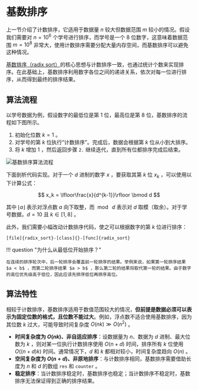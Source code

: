 # 基数排序

上一节介绍了计数排序，它适用于数据量 $n$ 较大但数据范围 $m$ 较小的情况。假设我们需要对 $n = 10^6$ 个学号进行排序，而学号是一个 $8$ 位数字，这意味着数据范围 $m = 10^8$ 非常大，使用计数排序需要分配大量内存空间，而基数排序可以避免这种情况。

<u>基数排序（radix sort）</u>的核心思想与计数排序一致，也通过统计个数来实现排序。在此基础上，基数排序利用数字各位之间的递进关系，依次对每一位进行排序，从而得到最终的排序结果。

## 算法流程

以学号数据为例，假设数字的最低位是第 $1$ 位，最高位是第 $8$ 位，基数排序的流程如下图所示。

1. 初始化位数 $k = 1$ 。
2. 对学号的第 $k$ 位执行“计数排序”。完成后，数据会根据第 $k$ 位从小到大排序。
3. 将 $k$ 增加 $1$ ，然后返回步骤 `2.` 继续迭代，直到所有位都排序完成后结束。

![基数排序算法流程](https://gitee.com/taoweitao/hello-algo/raw/dev/docs/chapter_sorting/radix_sort.assets/radix_sort_overview.png)

下面剖析代码实现。对于一个 $d$ 进制的数字 $x$ ，要获取其第 $k$ 位 $x_k$ ，可以使用以下计算公式：

$$
x_k = \lfloor\frac{x}{d^{k-1}}\rfloor \bmod d
$$

其中 $\lfloor a \rfloor$ 表示对浮点数 $a$ 向下取整，而 $\bmod \: d$ 表示对 $d$ 取模（取余）。对于学号数据，$d = 10$ 且 $k \in [1, 8]$ 。

此外，我们需要小幅改动计数排序代码，使之可以根据数字的第 $k$ 位进行排序：

```src
[file]{radix_sort}-[class]{}-[func]{radix_sort}
```

!!! question "为什么从最低位开始排序？"

    在连续的排序轮次中，后一轮排序会覆盖前一轮排序的结果。举例来说，如果第一轮排序结果 $a < b$ ，而第二轮排序结果 $a > b$ ，那么第二轮的结果将取代第一轮的结果。由于数字的高位优先级高于低位，因此应该先排序低位再排序高位。

## 算法特性

相较于计数排序，基数排序适用于数值范围较大的情况，**但前提是数据必须可以表示为固定位数的格式，且位数不能过大**。例如，浮点数不适合使用基数排序，因为其位数 $k$ 过大，可能导致时间复杂度 $O(nk) \gg O(n^2)$ 。

- **时间复杂度为 $O(nk)$、非自适应排序**：设数据量为 $n$、数据为 $d$ 进制、最大位数为 $k$ ，则对某一位执行计数排序使用 $O(n + d)$ 时间，排序所有 $k$ 位使用 $O((n + d)k)$ 时间。通常情况下，$d$ 和 $k$ 都相对较小，时间复杂度趋向 $O(n)$ 。
- **空间复杂度为 $O(n + d)$、非原地排序**：与计数排序相同，基数排序需要借助长度为 $n$ 和 $d$ 的数组 `res` 和 `counter` 。
- **稳定排序**：当计数排序稳定时，基数排序也稳定；当计数排序不稳定时，基数排序无法保证得到正确的排序结果。
